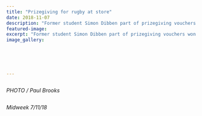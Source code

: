 ```yaml
---
title: "Prizegiving for rugby at store"
date: 2018-11-07
description: "Former student Simon Dibben part of prizegiving vouchers won in the Mitre 10 Heartland Competition..."
featured-image: 
excerpt: "Former student Simon Dibben part of prizegiving vouchers won in the Mitre 10 Heartland Competition."
image_gallery:
	
	
	
	
	
---
```


<p><img src="/uploads/5be4e388ff2a7c39a800051a/Simon-Dibben-midweek-names-7-nov.PNG" alt="" /></p>
<p><em>PHOTO / Paul Brooks</em></p>
<p><em><img src="/uploads/5be4e3b0ff2a7c39a800051c/Simon-Dibben-midweek-writeup-7-nov.PNG" alt="" /></em></p>
<p><em>Midweek 7/11/18</em></p>

